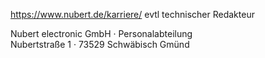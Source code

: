 https://www.nubert.de/karriere/
evtl technischer Redakteur

Nubert electronic GmbH · Personalabteilung  
Nubertstraße 1 · 73529 Schwäbisch Gmünd